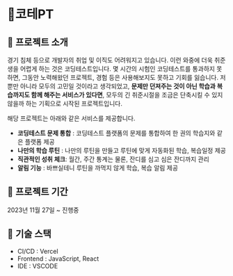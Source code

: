 # 💪코테PT

## 💎 프로젝트 소개
경기 침체 등으로 개발자의 취업 및 이직도 어려워지고 있습니다. 이런 와중에 더욱 취준생을 어렵게 하는 것은 코딩테스트입니다. 몇 시간의 시험인 코딩테스트를 통과하지 못하면, 그동안 노력해왔던 프로젝트, 경험 등은 사용해보지도 못하고 기회를 잃습니다.
저 뿐만 아니라 모두의 고민일 것이라고 생각되었고, **문제만 던져주는 것이 아닌 학습과 복습까지도 함께 해주는 서비스가 있다면**, 모두의 긴 취준시절을 조금은 단축시킬 수 있지 않을까 하는 기획으로 시작된 프로젝트입니다.

해당 프로젝트는 아래와 같은 서비스를 제공합니다.

- **코딩테스트 문제 통합** : 코딩테스트 플랫폼의 문제를 통합하여 한 권의 학습지와 같은 플랫폼 제공
- **나만의 학습 루틴** : 나만의 루틴을 만들고 루틴에 맞게 자동화된 학습, 복습일정 제공
- **직관적인 성취 체크**: 월간, 주간 통계는 물론, 잔디를 심고 심은 잔디까지 관리
- **알림 기능** : 바쁘실테니 루틴을 까먹지 않게 학습, 복습 알림 제공

## 💎 프로젝트 기간
2023년 11월 27일 ~ 진행중 

## 💎 기술 스택
- CI/CD : Vercel
- Frontend : JavaScript, React
- IDE : VSCODE
